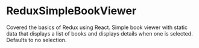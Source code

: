 # ReduxSimpleBookViewer

Covered the basics of Redux using React. Simple book viewer with static data that displays a list of books and displays details when one is selected. Defaults to no selection.
